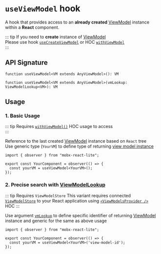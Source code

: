 # `useViewModel` hook   

A hook that provides access to an **already created** [ViewModel](/api/view-models/overview) instance within a **React** component.  

::: tip If you need to **create** instance of [ViewModel](/api/view-models/overview)   
Please use hook [`useCreateViewModel`](/react/api/use-create-view-model) or HOC [`withViewModel`](/react/api/with-view-model)  
:::

## API Signature
```tsx
function useViewModel<VM extends AnyViewModel>(): VM

function useViewModel<VM extends AnyViewModel>(vmLookup: ViewModelLookup<VM>): VM
```

## Usage 

### 1. Basic Usage  
::: tip Requires [`withViewModel()`](/react/api/with-view-model) HOC usage to access  
:::

Reference to the last created [ViewModel](/api/view-models/overview) instance based on `React` tree  
Use generic type (`YourVM`) to define type of returning [view model instance](/api/view-models/overview)  

```tsx
import { observer } from "mobx-react-lite";

export const YourComponent = observer(() => {
  const yourVM = useViewModel<YourVM>();
});
```

### 2. Precise search with [ViewModelLookup](/api/other/view-model-lookup)  

::: tip Requires `ViewModelStore`
This variant requires connected [`ViewModelStore`](/api/view-model-store/overview) to your React application using [`<ViewModelsProvider />`](/react/api/view-models-provider) HOC
:::

Use argument [`vmLookup`](/api/other/view-model-lookup) to define specific identifier of returning
[ViewModel](/api/view-models/interface) instance and generic for the same as above usage    


```tsx
import { observer } from "mobx-react-lite";

export const YourComponent = observer(() => {
  const yourVM = useViewModel<YourVM>('view-model-id');
});
```
